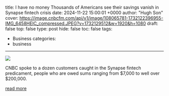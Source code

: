 title: I have no money Thousands of Americans see their savings vanish in Synapse fintech crisis
date: 2024-11-22 15:00:01 +0000
author: "Hugh Son"
cover: https://image.cnbcfm.com/api/v1/image/108065781-1732122396955-IMG_6458HEIC_compressed.JPEG?v=1732129512&w=1920&h=1080
draft: false
top: false
type: post
hide: false
toc: false
tags:
  - Business
categories:
  - business
---

![](https://image.cnbcfm.com/api/v1/image/108065781-1732122396955-IMG_6458HEIC_compressed.JPEG?v=1732129512&w=1920&h=1080)

CNBC spoke to a dozen customers caught in the Synapse fintech predicament, people who are owed sums ranging from $7,000 to well over $200,000.

[read more](https://www.cnbc.com/2024/11/22/synapse-bankruptcy-thousands-of-americans-see-their-savings-vanish.html)
